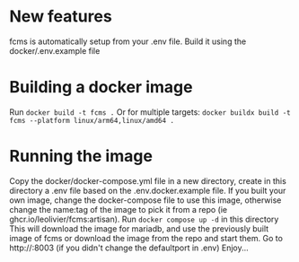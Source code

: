 # New features
fcms is automatically setup from your .env file.
Build it using the docker/.env.example file

# Building a docker image
Run `docker build -t fcms .`
Or for multiple targets: `docker buildx build -t fcms --platform linux/arm64,linux/amd64 .`

# Running the image
Copy the docker/docker-compose.yml file in a new directory, create in this directory a .env file based on the .env.docker.example file.
If you built your own image, change the docker-compose file to use this image, otherwise change the name:tag of the image to pick it from a repo (ie  ghcr.io/leolivier/fcms:artisan).
Run `docker compose up -d` in this directory
This will download the image for mariadb, and use the previously built image of fcms or download the image from the repo and start them.
Go to http://<your host>:8003 (if you didn't change the defaultport in .env)
Enjoy...
